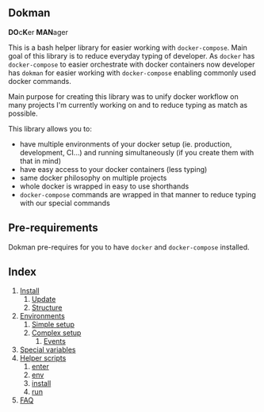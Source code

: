 Dokman
------

**DO**c**K**er **MAN**ager

This is a bash helper library for easier working with `docker-compose`. Main goal of this library is to reduce
everyday typing of developer. As `docker` has `docker-compose` to easier orchestrate with docker containers
now developer has `dokman` for easier working with `docker-compose` enabling commonly used docker commands.

Main purpose for creating this library was to unify docker workflow on many projects I'm currently working
on and to reduce typing as match as possible.  

This library allows you to:
- have multiple environments of your docker setup (ie. production, development, CI...) and running simultaneously (if you create them with that in mind)
- have easy access to your docker containers (less typing)
- same docker philosophy on multiple projects
- whole docker is wrapped in easy to use shorthands
- `docker-compose` commands are wrapped in that manner to reduce typing with our special commands

Pre-requirements
----------------

Dokman pre-requires for you to have `docker` and `docker-compose` installed. 

Index
-----

1) [Install](docs/install.md)
   1) [Update](docs/update.md)
   1) [Structure](docs/structure.md)
1) [Environments](docs/environments.md)
   1) [Simple setup](docs/environments.md#simple-environment-vs-complex-environment)
   1) [Complex setup](docs/environments.md#simple-environment-vs-complex-environment)
      1) [Events](docs/events.md)
1) [Special variables](docs/special-variables.md)
1) [Helper scripts](docs/helpers/index.md)
   1) [enter](docs/helpers/enter.md)
   1) [env](docs/helpers/env.md)
   1) [install](docs/helpers/install.md)
   1) [run](docs/helpers/run.md)
1) [FAQ](docs/faq.md)
